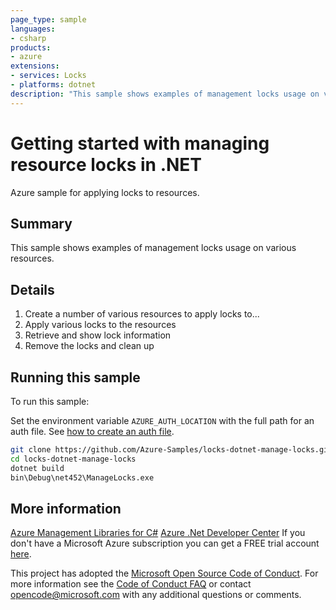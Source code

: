```yaml
---
page_type: sample
languages:
- csharp
products:
- azure
extensions:
- services: Locks
- platforms: dotnet
description: "This sample shows examples of management locks usage on various resources."
---
```


# Getting started with managing resource locks in .NET

Azure sample for applying locks to resources.

## Summary

This sample shows examples of management locks usage on various resources.

## Details

1. Create a number of various resources to apply locks to...
2. Apply various locks to the resources
3. Retrieve and show lock information
4. Remove the locks and clean up


## Running this sample

To run this sample:

Set the environment variable `AZURE_AUTH_LOCATION` with the full path for an auth file. See [how to create an auth file](https://github.com/Azure/azure-libraries-for-net/blob/master/AUTH.md).

```bash
git clone https://github.com/Azure-Samples/locks-dotnet-manage-locks.git
cd locks-dotnet-manage-locks
dotnet build
bin\Debug\net452\ManageLocks.exe
```

## More information

[Azure Management Libraries for C#](https://github.com/Azure/azure-sdk-for-net/tree/Fluent)
[Azure .Net Developer Center](https://azure.microsoft.com/en-us/develop/net/)
If you don't have a Microsoft Azure subscription you can get a FREE trial account [here](http://go.microsoft.com/fwlink/?LinkId=330212).

This project has adopted the [Microsoft Open Source Code of Conduct](https://opensource.microsoft.com/codeofconduct/). For more information see the [Code of Conduct FAQ](https://opensource.microsoft.com/codeofconduct/faq/) or contact [opencode@microsoft.com](mailto:opencode@microsoft.com) with any additional questions or comments.
